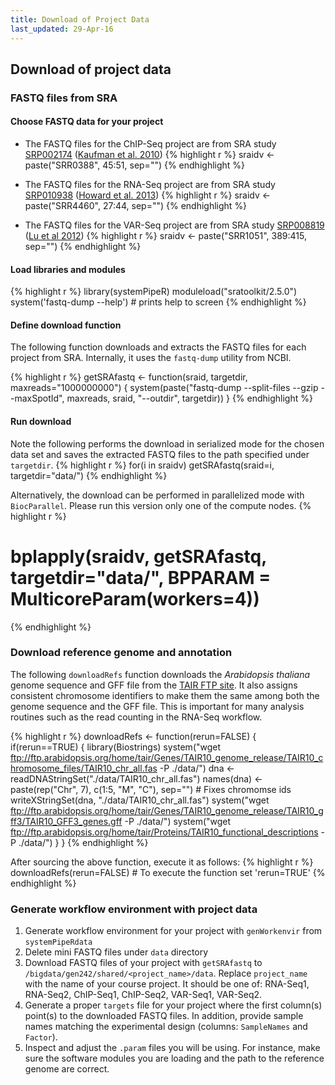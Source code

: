 ```yaml
---
title: Download of Project Data
last_updated: 29-Apr-16
---
```


## Download of project data

### FASTQ files from SRA

#### Choose FASTQ data for your project

+ The FASTQ files for the ChIP-Seq project are from SRA study [SRP002174](http://www.ncbi.nlm.nih.gov/sra?term=SRP002174) ([Kaufman et al. 2010](http://www.ncbi.nlm.nih.gov/pubmed/20360106))
{% highlight r %}
sraidv <- paste("SRR0388", 45:51, sep="") 
{% endhighlight %}

+ The FASTQ files for the RNA-Seq project are from SRA study [SRP010938](http://www.ncbi.nlm.nih.gov/sra?term=SRP010938) ([Howard et al. 2013](http://www.ncbi.nlm.nih.gov/pubmed/24098335))
{% highlight r %}
sraidv <- paste("SRR4460", 27:44, sep="")
{% endhighlight %}

+ The FASTQ files for the VAR-Seq project are from SRA study [SRP008819](http://www.ncbi.nlm.nih.gov/sra?term=SRP008819) ([Lu et al 2012](http://www.ncbi.nlm.nih.gov/pubmed/22106370))
{% highlight r %}
sraidv <- paste("SRR1051", 389:415, sep="")
{% endhighlight %}

#### Load libraries and modules

{% highlight r %}
library(systemPipeR)
moduleload("sratoolkit/2.5.0")
system('fastq-dump --help') # prints help to screen
{% endhighlight %}


#### Define download function
The following function downloads and extracts the FASTQ files for each project from SRA.
Internally, it uses the `fastq-dump` utility from NCBI.

{% highlight r %}
getSRAfastq <- function(sraid, targetdir, maxreads="1000000000") {
    system(paste("fastq-dump --split-files --gzip --maxSpotId", maxreads, sraid, "--outdir", targetdir))
}
{% endhighlight %}


#### Run download

Note the following performs the download in serialized mode for the chosen data set and saves the extracted FASTQ files to 
the path specified under `targetdir`.
{% highlight r %}
for(i in sraidv) getSRAfastq(sraid=i, targetdir="data/")
{% endhighlight %}

Alternatively, the download can be performed in parallelized mode with `BiocParallel`. Please run this version only one of the compute nodes.
{% highlight r %}
# bplapply(sraidv, getSRAfastq, targetdir="data/", BPPARAM = MulticoreParam(workers=4))
{% endhighlight %}

### Download reference genome and annotation

The following `downloadRefs` function downloads the _Arabidopsis thaliana_ genome sequence and GFF file from the [TAIR FTP site](ftp://ftp.arabidopsis.org/home/tair/Genes/TAIR10_genome_release/). 
It also assigns consistent chromosome identifiers to make them the same among both the genome sequence and the GFF file. This is
important for many analysis routines such as the read counting in the RNA-Seq workflow.  

{% highlight r %}
downloadRefs <- function(rerun=FALSE) {
    if(rerun==TRUE) {
        library(Biostrings)
        system("wget ftp://ftp.arabidopsis.org/home/tair/Genes/TAIR10_genome_release/TAIR10_chromosome_files/TAIR10_chr_all.fas -P ./data/")
        dna <- readDNAStringSet("./data/TAIR10_chr_all.fas")
        names(dna) <- paste(rep("Chr", 7), c(1:5, "M", "C"), sep="") # Fixes chromomse ids
        writeXStringSet(dna, "./data/TAIR10_chr_all.fas")
        system("wget ftp://ftp.arabidopsis.org/home/tair/Genes/TAIR10_genome_release/TAIR10_gff3/TAIR10_GFF3_genes.gff -P ./data/")
        system("wget ftp://ftp.arabidopsis.org/home/tair/Proteins/TAIR10_functional_descriptions -P ./data/")
    }
}
{% endhighlight %}

After sourcing the above function, execute it as follows:
{% highlight r %}
downloadRefs(rerun=FALSE) # To execute the function set 'rerun=TRUE'
{% endhighlight %}

### Generate workflow environment with project data

1. Generate workflow environment for your project with `genWorkenvir` from `systemPipeRdata` 
2. Delete mini FASTQ files under `data` directory
3. Download FASTQ files of your project with `getSRAfastq` to `/bigdata/gen242/shared/<project_name>/data`. Replace `project_name` with the name of your course project. It should be
one of: RNA-Seq1, RNA-Seq2, ChIP-Seq1, ChIP-Seq2, VAR-Seq1, VAR-Seq2.
4. Generate a proper `targets` file for your project where the first column(s) point(s) to the downloaded FASTQ files. In addition, provide sample names matching the experimental design (columns: `SampleNames` and `Factor`).
5. Inspect and adjust the `.param` files you will be using. For instance, make sure the software modules you are loading and the path to the reference genome are correct. 

